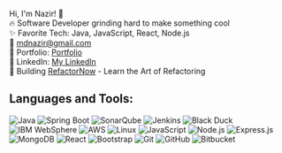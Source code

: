 Hi, I'm Nazir! 👋  
🔥 Software Developer grinding hard to make something cool  
✨ Favorite Tech: Java, JavaScript, React, Node.js  
📧 mdnazir@gmail.com  
🎨 Portfolio: [Portfolio](https://nazir2608.github.io/md-nazir-portfolio/)  
🔗 LinkedIn: [My LinkedIn](https://www.linkedin.com/in/md-nazir-6427b816b/?utm_source=share&utm_campaign=share_via&utm_content=profile&utm_medium=android_app)  
💼 Building [RefactorNow](https://www.refactorno.dev/) - Learn the Art of Refactoring

## Languages and Tools:

![Java](https://img.shields.io/badge/Java-007396?style=for-the-badge&logo=java&logoColor=white)
![Spring Boot](https://img.shields.io/badge/Spring%20Boot-6DB33F?style=for-the-badge&logo=spring-boot&logoColor=white)
![SonarQube](https://img.shields.io/badge/SonarQube-4E9BCD?style=for-the-badge&logo=sonarqube&logoColor=white)
![Jenkins](https://img.shields.io/badge/Jenkins-D24939?style=for-the-badge&logo=jenkins&logoColor=white)
![Black Duck](https://img.shields.io/badge/Black%20Duck-000000?style=for-the-badge&logo=blackduck&logoColor=white)
![IBM WebSphere](https://img.shields.io/badge/IBM%20WebSphere-052FAD?style=for-the-badge&logo=ibm&logoColor=white)
![AWS](https://img.shields.io/badge/AWS-232F3E?style=for-the-badge&logo=amazon-aws&logoColor=white)
![Linux](https://img.shields.io/badge/Linux-FCC624?style=for-the-badge&logo=linux&logoColor=black)
![JavaScript](https://img.shields.io/badge/JavaScript-F7DF1E?style=for-the-badge&logo=javascript&logoColor=black)
![Node.js](https://img.shields.io/badge/Node.js-339933?style=for-the-badge&logo=node.js&logoColor=white)
![Express.js](https://img.shields.io/badge/Express.js-000000?style=for-the-badge&logo=express&logoColor=white)
![MongoDB](https://img.shields.io/badge/MongoDB-47A248?style=for-the-badge&logo=mongodb&logoColor=white)
![React](https://img.shields.io/badge/React-61DAFB?style=for-the-badge&logo=react&logoColor=black)
![Bootstrap](https://img.shields.io/badge/Bootstrap-7952B3?style=for-the-badge&logo=bootstrap&logoColor=white)
![Git](https://img.shields.io/badge/Git-F05032?style=for-the-badge&logo=git&logoColor=white)
![GitHub](https://img.shields.io/badge/GitHub-181717?style=for-the-badge&logo=github&logoColor=white)
![Bitbucket](https://img.shields.io/badge/Bitbucket-0052CC?style=for-the-badge&logo=bitbucket&logoColor=white)
